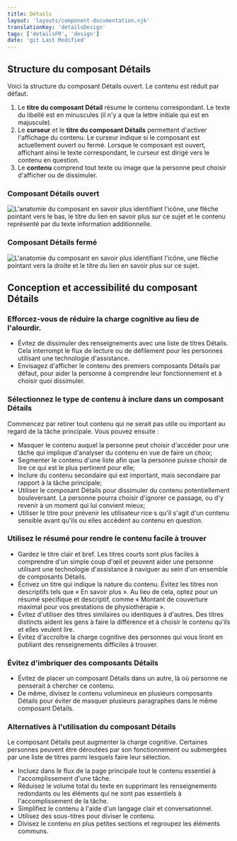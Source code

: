 ```yaml
---
title: Détails
layout: 'layouts/component-documentation.njk'
translationKey: 'detailsDesign'
tags: ['detailsFR', 'design']
date: 'git Last Modified'
---
```


## Structure du composant Détails

Voici la structure du composant Détails ouvert. Le contenu est réduit par défaut.

<ol class="anatomy-list">
  <li>Le <strong>titre du composant Détail</strong> résume le contenu correspondant. Le texte du libellé est en minuscules (il n'y a que la lettre initiale qui est en majuscule).</li>
  <li>Le <strong>curseur</strong> et le <strong>titre du composant Détails</strong> permettent d'activer l'affichage du contenu. Le curseur indique si le composant est actuellement ouvert ou fermé. Lorsque le composant est ouvert, affichant ainsi le texte correspondant, le curseur est dirigé vers le contenu en question.</li>
  <li>Le <strong>contenu</strong> comprend tout texte ou image que la personne peut choisir d'afficher ou de dissimuler.</li>
</ol>

### Composant Détails ouvert

<img class="b-sm b-default p-300" src="/images/fr/components/anatomy/gcds-details-anatomy-open.svg" alt="L'anatomie du composant en savoir plus identifiant l'icône, une flèche pointant vers le bas, le titre du lien en savoir plus sur ce sujet et le contenu représenté par du texte information additionnelle." />

### Composant Détails fermé

<img class="b-sm b-default p-300" src="/images/fr/components/anatomy/gcds-details-anatomy-closed.svg" alt="L'anatomie du composant en savoir plus identifiant l'icône, une flèche pointant vers la droite et le titre du lien en savoir plus sur ce sujet." />

## Conception et accessibilité du composant Détails

### Efforcez-vous de réduire la charge cognitive au lieu de l'alourdir.

- Évitez de dissimuler des renseignements avec une liste de titres Détails. Cela interrompt le flux de lecture ou de défilement pour les personnes utilisant une technologie d'assistance.
- Envisagez d'afficher le contenu des premiers composants Détails par défaut, pour aider la personne à comprendre leur fonctionnement et à choisir quoi dissimuler.

### Sélectionnez le type de contenu à inclure dans un composant Détails

Commencez par retirer tout contenu qui ne serait pas utile ou important au regard de la tâche principale. Vous pouvez ensuite :

- Masquer le contenu auquel la personne peut choisir d'accéder pour une tâche qui implique d'analyser du contenu en vue de faire un choix;
- Segmenter le contenu d'une liste afin que la personne puisse choisir de lire ce qui est le plus pertinent pour elle;
- Inclure du contenu secondaire qui est important, mais secondaire par rapport à la tâche principale;
- Utiliser le composant Détails pour dissimuler du contenu potentiellement bouleversant. La personne pourra choisir d'ignorer ce passage, ou d'y revenir à un moment qui lui convient mieux;
- Utiliser le titre pour prévenir les utilisateur·rice·s qu'il s'agit d'un contenu sensible avant qu'ils ou elles accèdent au contenu en question.

### Utilisez le résumé pour rendre le contenu facile à trouver

- Gardez le titre clair et bref. Les titres courts sont plus faciles à comprendre d'un simple coup d'œil et peuvent aider une personne utilisant une technologie d'assistance à naviguer au sein d'un ensemble de composants Détails.
- Écrivez un titre qui indique la nature du contenu. Évitez les titres non descriptifs tels que «&nbsp;En savoir plus&nbsp;». Au lieu de cela, optez pour un résumé spécifique et descriptif, comme «&nbsp;Montant de couverture maximal pour vos prestations de physiothérapie&nbsp;».
- Évitez d'utiliser des titres similaires ou identiques à d'autres. Des titres distincts aident les gens à faire la différence et à choisir le contenu qu'ils et elles veulent lire.
- Évitez d'accroître la charge cognitive des personnes qui vous liront en publiant des renseignements difficiles à trouver.

### Évitez d'imbriquer des composants Détails

- Évitez de placer un composant Détails dans un autre, là où personne ne penserait à chercher ce contenu.
- De même, divisez le contenu volumineux en plusieurs composants Détails pour éviter de masquer plusieurs paragraphes dans le même composant Détails.

### Alternatives à l'utilisation du composant Détails

Le composant Détails peut augmenter la charge cognitive. Certaines personnes peuvent être déroutées par son fonctionnement ou submergées par une liste de titres parmi lesquels faire leur sélection.

- Incluez dans le flux de la page principale tout le contenu essentiel à l'accomplissement d'une tâche.
- Réduisez le volume total du texte en supprimant les renseignements redondants ou les éléments qui ne sont pas essentiels à l'accomplissement de la tâche.
- Simplifiez le contenu à l'aide d'un langage clair et conversationnel.
- Utilisez des sous-titres pour diviser le contenu.
- Divisez le contenu en plus petites sections et regroupez les éléments communs.
